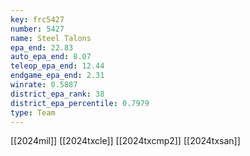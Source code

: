 ```yaml
---
key: frc5427
number: 5427
name: Steel Talons
epa_end: 22.83
auto_epa_end: 8.07
teleop_epa_end: 12.44
endgame_epa_end: 2.31
winrate: 0.5887
district_epa_rank: 38
district_epa_percentile: 0.7979
type: Team
---
```

[[2024mil]]
[[2024txcle]]
[[2024txcmp2]]
[[2024txsan]]

